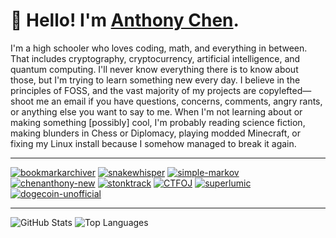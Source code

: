 # 👋 Hello! I'm [Anthony Chen](https://chenanthony.com/).

I'm a high schooler who loves coding, math, and everything in between. That includes cryptography, cryptocurrency, artificial intelligence, and quantum computing. I'll never know everything there is to know about those, but I'm trying to learn something new every day. I believe in the principles of FOSS, and the vast majority of my projects are copylefted—shoot me an email if you have questions, concerns, comments, angry rants, or anything else you want to say to me. When I'm not learning about or making something \[possibly\] cool, I'm probably reading science fiction, making blunders in Chess or Diplomacy, playing modded Minecraft, or fixing my Linux install because I somehow managed to break it again.

---

[![bookmarkarchiver](https://github-readme-stats.vercel.app/api/pin?username=slightlyskepticalpotat&repo=bookmarkarchiver&theme=material-palenight&icon_color=6a5acd&hide_border=true)](https://github.com/slightlyskepticalpotat/bookmarkarchiver)
[![snakewhisper](https://github-readme-stats.vercel.app/api/pin?username=slightlyskepticalpotat&repo=snakewhisper&theme=material-palenight&icon_color=6a5acd&hide_border=true)](https://github.com/slightlyskepticalpotat/snakewhisper)
[![simple-markov](https://github-readme-stats.vercel.app/api/pin?username=slightlyskepticalpotat&repo=simple-markov&theme=material-palenight&icon_color=6a5acd&hide_border=true)](https://github.com/slightlyskepticalpotat/simple-markov)
[![chenanthony-new](https://github-readme-stats.vercel.app/api/pin?username=slightlyskepticalpotat&repo=chenanthony-new&theme=material-palenight&icon_color=6a5acd&hide_border=true)](https://github.com/slightlyskepticalpotat/chenanthony-new)
[![stonktrack](https://github-readme-stats.vercel.app/api/pin?username=slightlyskepticalpotat&repo=stonktrack&theme=material-palenight&icon_color=6a5acd&hide_border=true)](https://github.com/slightlyskepticalpotat/stonktrack)
[![CTFOJ](https://github-readme-stats.vercel.app/api/pin?username=jdabtieu&repo=CTFOJ&theme=material-palenight&icon_color=6a5acd&hide_border=true)](https://github.com/jdabtieu/CTFOj)
[![superlumic](https://github-readme-stats.vercel.app/api/pin?username=slightlyskepticalpotat&repo=superlumic&theme=material-palenight&icon_color=6a5acd&hide_border=true)](https://github.com/slightlyskepticalpotat/superlumic)
[![dogecoin-unofficial](https://github-readme-stats.vercel.app/api/pin?username=slightlyskepticalpotat&repo=dogecoin-unofficial&theme=material-palenight&icon_color=6a5acd&hide_border=true)](https://github.com/slightlyskepticalpotat/dogecoin-unofficial)

---

![GitHub Stats](https://github-readme-stats.vercel.app/api?username=slightlyskepticalpotat&count_private=true&show_icons=true&theme=material-palenight&icon_color=6a5acd&hide_border=true&line_height=28&custom_title=Contribution%20Statistics&count_private=true)
![Top Languages](https://github-readme-stats.vercel.app/api/top-langs?username=slightlyskepticalpotat&theme=material-palenight&hide_border=true&layout=compact&langs_count=10&card_width=350)
